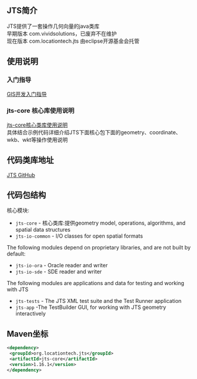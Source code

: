 ## JTS简介

JTS提供了一套操作几何向量的java类库<br>
早期版本 com.vividsolutions，已废弃不在维护<br>
现在版本 com.locationtech.jts 由eclipse开源基金会托管<br>
## 使用说明
### 入门指导
[GIS开发入门指导](gisguider.md)<br>
### jts-core 核心库使用说明
[jts-core核心类库使用说明](docs/jts-core/readme.md)<br>
具体结合示例代码详细介绍JTS下面核心包下面的geometry、coordinate、wkb、wkt等操作使用说明
## 代码类库地址

[JTS GitHub](https://github.com/locationtech/jts)

## 代码包结构

核心模块:  

* `jts-core` - 核心类库:提供geometry model, operations, algorithms, and spatial data structures  
* `jts-io-common` - I/O classes for open spatial formats  

The following modules depend on proprietary libraries, and are not built by default:  

* `jts-io-ora` - Oracle reader and writer  
* `jts-io-sde` - SDE reader and writer  

The following modules are applications and data for testing and working with JTS  

* `jts-tests` - The JTS XML test suite and the Test Runner application  
* `jts-app` -The TestBuilder GUI, for working with JTS geometry interactively  

## Maven坐标

```xml
<dependency>  
 <groupId>org.locationtech.jts</groupId> 
 <artifactId>jts-core</artifactId> 
 <version>1.16.1</version>
</dependency>  
```




